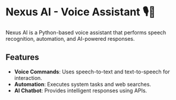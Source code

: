 # Nexus AI - Voice Assistant 🎙️🤖

Nexus AI is a Python-based voice assistant that performs speech recognition, automation, and AI-powered responses.

## Features
- **Voice Commands**: Uses speech-to-text and text-to-speech for interaction.
- **Automation**: Executes system tasks and web searches.
- **AI Chatbot**: Provides intelligent responses using APIs.
